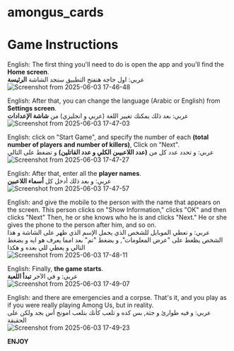 # amongus_cards

# Game Instructions
English: The first thing you'll need to do is open the app and you'll find the **Home screen**.
<br>
عربي: اول حاجة هتفتح التطبيق ستجد الشاشة **الرئيسة**
<br>
![Screenshot from 2025-06-03 17-46-48](https://github.com/user-attachments/assets/3ea5d90d-9b34-4624-b2ff-f695f5343ace)
<br>

English: After that, you can change the language (Arabic or English) from **Settings screen**.
<br>
عربي: بعد ذلك يمكنك تغيير اللغة (عربي و انجليزي) من **شاشة الإعدادات**
<br>
![Screenshot from 2025-06-03 17-47-03](https://github.com/user-attachments/assets/67e07e78-69ca-47c4-a1e2-372cf844796f)
<br>

English: click on "Start Game", and specify the number of each **(total number of players and number of killers)**, Click on "Next".
<br>
عربي: و تحدد عدد كل من **(عدد اللاعبيىن الكلي و عدد القاتلين)** و تضغط على التالي
<br>
![Screenshot from 2025-06-03 17-47-27](https://github.com/user-attachments/assets/3c45fdc7-d39f-487d-9187-b71bbdd6286e)
<br>

English: After that, enter all the **player names**.
<br>
عربي: و بعد ذلك أدخل كل **أسماء اللاعبين**
<br>
![Screenshot from 2025-06-03 17-47-57](https://github.com/user-attachments/assets/dcca6f35-6e3a-4a08-a6cb-14810d59b586)
<br>

English: and give the mobile to the person with the name that appears on the screen. This person clicks on "Show Information," clicks "OK" and then clicks "Next" Then, he or she knows who he is and clicks "Next." He or she gives the phone to the person after him, and so on.
<br>
عربي: و تعطي الموبايل للشخص الذي يحمل الإسم الذي ظهر على الشاشة و هذا الشخص يظغط على "عرض المعلومات", و يضغط "تم" بعد امما يعرف هو ايه و يضغط التالي و يعطي للي بعده و هكذا
<br>
![Screenshot from 2025-06-03 17-48-11](https://github.com/user-attachments/assets/d205e562-a11f-43a4-9803-41c4da77f89b)
<br>

English: Finally, **the game starts**.
<br>
عربي: و في الآخر **تبدأ اللعبة**
<br>
![Screenshot from 2025-06-03 17-49-07](https://github.com/user-attachments/assets/c5570295-57c9-4947-b491-48c02a795a8f)
<br>

English: and there are emergencies and a corpse. That's it, and you play as if you were really playing Among Us, but in reality.
<br>
عربي: و فيه طوارئ و جثة, بس كده و تلعب كأنك بتلعب امونج أس بجد ولكن على الحقيقة
<br>
![Screenshot from 2025-06-03 17-49-23](https://github.com/user-attachments/assets/ce9c7f86-3d0b-4bbd-a080-03e8a258e3a9)
<br>


**ENJOY**
